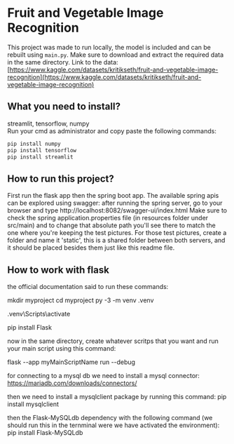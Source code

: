 # Fruit and Vegetable Image Recognition

This project was made to run locally, the model is included and can be rebuilt using `main.py`. Make sure to download and extract the required data in the same directory. Link to the data: [https://www.kaggle.com/datasets/kritikseth/fruit-and-vegetable-image-recognition](https://www.kaggle.com/datasets/kritikseth/fruit-and-vegetable-image-recognition)

## What you need to install?
streamlit, tensorflow, numpy  
Run your cmd as administrator and copy paste the following commands:
```bash
pip install numpy
pip install tensorflow
pip install streamlit
```

## How to run this project?
First run the flask app then the spring boot app. The available spring apis can be
explored using swagger: after running the spring server, go to your browser and
type http://localhost:8082/swagger-ui/index.html
Make sure to check the spring application.properties file (in resources folder under src/main) and to change that absolute path you'll see there to match the one where you're keeping the test pictures. For those test pictures, create a folder and name it 'static', this is a shared folder between both servers, and it should be placed besides them just like this readme file.

## How to work with flask
the official documentation said to run these commands:

mkdir myproject
cd myproject
py -3 -m venv .venv

.venv\Scripts\activate

pip install Flask

now in the same directory, create whatever scritps that you want
and run your main script using this command:

flask --app myMainScriptName run --debug

for connecting to a mysql db we need to install a mysql connector: 
https://mariadb.com/downloads/connectors/

then we need to install a mysqlclient package by running this command:
pip install mysqlclient

then the Flask-MySQLdb dependency with the following command 
(we should run this in the ternminal were we have activated the environment):
pip install Flask-MySQLdb

